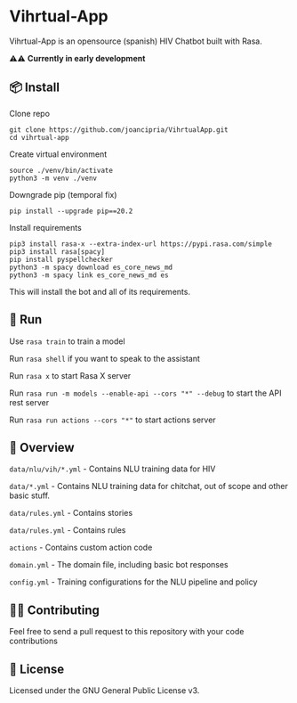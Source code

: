 # Vihrtual-App
Vihrtual-App is an opensource (spanish) HIV Chatbot built with Rasa.

⚠️⚠️ **Currently in early development** 

## 📦 Install

Clone repo
```
git clone https://github.com/joancipria/VihrtualApp.git
cd vihrtual-app
```
Create virtual environment
```
source ./venv/bin/activate
python3 -m venv ./venv
```

Downgrade pip (temporal fix)
```
pip install --upgrade pip==20.2
```

Install requirements
```
pip3 install rasa-x --extra-index-url https://pypi.rasa.com/simple
pip3 install rasa[spacy]
pip install pyspellchecker
python3 -m spacy download es_core_news_md
python3 -m spacy link es_core_news_md es
```


This will install the bot and all of its requirements.

## 🤖 Run

Use `rasa train` to train a model 

Run `rasa shell` if you want to speak to the assistant

Run `rasa x` to start Rasa X server

Run `rasa run -m models --enable-api --cors "*" --debug` to start the API rest server

Run `rasa run actions --cors "*"` to start actions server

## 🤔 Overview

`data/nlu/vih/*.yml` - Contains NLU training data for HIV

`data/*.yml` - Contains NLU training data for chitchat, out of scope and other basic stuff.

`data/rules.yml` - Contains stories

`data/rules.yml` - Contains rules

`actions` - Contains custom action code

`domain.yml` - The domain file, including basic bot responses

`config.yml` - Training configurations for the NLU pipeline and policy 

## 👨‍💻 Contributing

Feel free to send a pull request to this repository with your code contributions

## 📜 License
Licensed under the GNU General Public License v3.